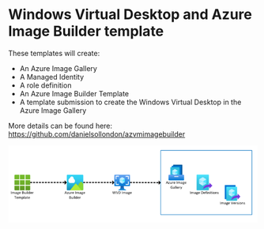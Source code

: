# Windows Virtual Desktop and Azure Image Builder template

These templates will create:

* An Azure Image Gallery
* A Managed Identity
* A role definition
* An Azure Image Builder Template
* A template submission to create the Windows Virtual Desktop in the Azure Image Gallery

More details can be found here: https://github.com/danielsollondon/azvmimagebuilder

![Screenshot](AzureImageBuilder.PNG)
